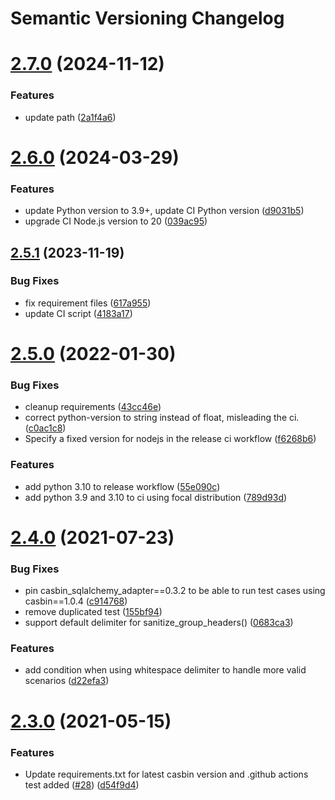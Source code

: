 # Semantic Versioning Changelog

# [2.7.0](https://github.com/officialpycasbin/flask-authz/compare/v2.6.0...v2.7.0) (2024-11-12)


### Features

* update path ([2a1f4a6](https://github.com/officialpycasbin/flask-authz/commit/2a1f4a6abd340cc4dedf5dedf51ea15b001560be))

# [2.6.0](https://github.com/officialpycasbin/flask-authz/compare/v2.5.1...v2.6.0) (2024-03-29)


### Features

* update Python version to 3.9+, update CI Python version ([d9031b5](https://github.com/officialpycasbin/flask-authz/commit/d9031b55b758543870b8dc4fa09efe898db93da3))
* upgrade CI Node.js version to 20 ([039ac95](https://github.com/officialpycasbin/flask-authz/commit/039ac95403da29511c303fd86b3a91f37f1ce7c3))

## [2.5.1](https://github.com/officialpycasbin/flask-authz/compare/v2.5.0...v2.5.1) (2023-11-19)


### Bug Fixes

* fix requirement files ([617a955](https://github.com/officialpycasbin/flask-authz/commit/617a9550f4fc4362c4a0e296a6aeefca0bc1cb34))
* update CI script ([4183a17](https://github.com/officialpycasbin/flask-authz/commit/4183a17781a13ff9dcb0ef8fcf263fd7a242c521))

# [2.5.0](https://github.com/officialpycasbin/flask-authz/compare/v2.4.0...v2.5.0) (2022-01-30)


### Bug Fixes

* cleanup requirements ([43cc46e](https://github.com/officialpycasbin/flask-authz/commit/43cc46ec96dca7efd48d47dd35b4e3cc01412475))
* correct python-version to string instead of float, misleading the ci. ([c0ac1c8](https://github.com/officialpycasbin/flask-authz/commit/c0ac1c8ee1b16d3acf26a1768294780c619b602b))
* Specify a fixed version for nodejs in the release ci workflow ([f6268b6](https://github.com/officialpycasbin/flask-authz/commit/f6268b6fa932658d48b769ffd619f1ac3d252005))


### Features

* add python 3.10 to release workflow ([55e090c](https://github.com/officialpycasbin/flask-authz/commit/55e090c90acbecc0329a795007b2ee2193a21a92))
* add python 3.9 and 3.10 to ci using focal distribution ([789d93d](https://github.com/officialpycasbin/flask-authz/commit/789d93d906c4d84ad404a142cb0a0528e6538bc2))

# [2.4.0](https://github.com/officialpycasbin/flask-authz/compare/v2.3.0...v2.4.0) (2021-07-23)


### Bug Fixes

* pin casbin_sqlalchemy_adapter==0.3.2 to be able to run test cases using casbin==1.0.4 ([c914768](https://github.com/officialpycasbin/flask-authz/commit/c91476810cee8f12d2423adcbfdf0eafa9539347))
* remove duplicated test ([155bf94](https://github.com/officialpycasbin/flask-authz/commit/155bf9464769afe80979b1534dd270c28892ee70))
* support default delimiter for sanitize_group_headers() ([0683ca3](https://github.com/officialpycasbin/flask-authz/commit/0683ca395babd033a6dcc5d540e6398e8b156f4e))


### Features

* add condition when using whitespace delimiter to handle more valid scenarios ([d22efa3](https://github.com/officialpycasbin/flask-authz/commit/d22efa3bcc5f8738d8690fb241eb1deff9599bdb))

# [2.3.0](https://github.com/officialpycasbin/flask-authz/compare/v2.2.0...v2.3.0) (2021-05-15)


### Features

* Update requirements.txt for latest casbin version and .github actions test added ([#28](https://github.com/officialpycasbin/flask-authz/issues/28)) ([d54f9d4](https://github.com/officialpycasbin/flask-authz/commit/d54f9d4318438ad18e20c1ab60a6b51f8c93ced7))
